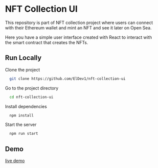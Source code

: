 
# NFT Collection UI

This repository is part of NFT collection project where users can connect with their Ethereum wallet and mint an NFT and see it later on Open Sea.


Here you have a simple user interface created with React to interact with the smart contract that creates the NFTs.


## Run Locally

Clone the project

```bash
  git clone https://github.com/ElDev1/nft-collection-ui
```

Go to the project directory

```bash
  cd nft-collection-ui
```

Install dependencies

```bash
  npm install
```

Start the server

```bash
  npm run start
```

## Demo

[live demo](https://endearing-gumption-4b9600.netlify.app/)


